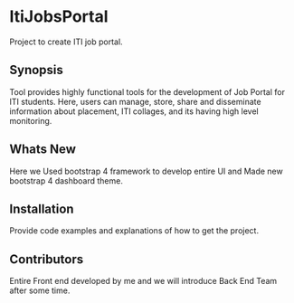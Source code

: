 # ItiJobsPortal
Project to create ITI job portal.
## Synopsis

Tool provides highly functional tools for the development of Job Portal for
ITI students. Here, users can manage, store, share and disseminate
information about placement, ITI collages, and its having high level
monitoring.

## Whats New

Here we Used bootstrap 4 framework to develop entire UI and
Made new bootstrap 4 dashboard theme. 

## Installation

Provide code examples and explanations of how to get the project.

## Contributors

Entire Front end developed by me and we will introduce Back End Team after some time. 

